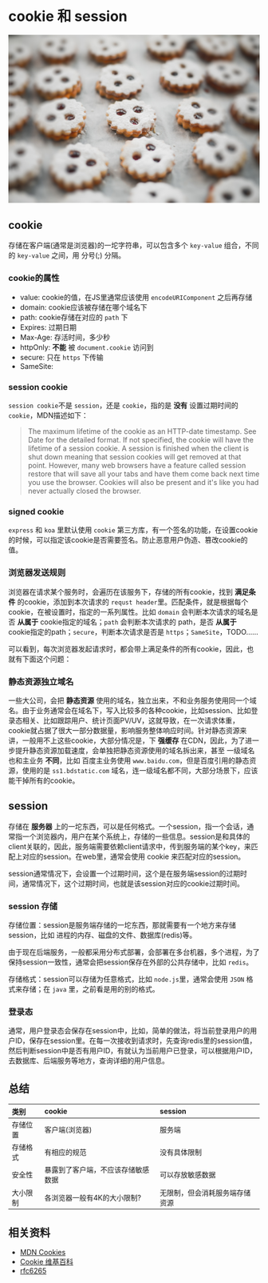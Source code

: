 # cookie 和 session

![cookies](./cookie.jpg)

## cookie

存储在客户端(通常是浏览器)的一坨字符串，可以包含多个 `key-value` 组合，不同的 `key-value` 之间，用 分号(;) 分隔。

### cookie的属性

* value: cookie的值，在JS里通常应该使用 `encodeURIComponent` 之后再存储
* domain: cookie应该被存储在哪个域名下
* path: cookie存储在对应的 `path` 下
* Expires: 过期日期
* Max-Age: 存活时间，多少秒
* httpOnly: **不能** 被 `document.cookie` 访问到
* secure: 只在 `https` 下传输
* SameSite:


### session cookie

`session cookie`不是 `session`，还是 `cookie`，指的是 **没有** 设置过期时间的 `cookie`，MDN描述如下：

>The maximum lifetime of the cookie as an HTTP-date timestamp. See Date for the detailed format. If not specified, the cookie will have the lifetime of a session cookie. A session is finished when the client is shut down meaning that session cookies will get removed at that point. However, many web browsers have a feature called session restore that will save all your tabs and have them come back next time you use the browser. Cookies will also be present and it's like you had never actually closed the browser.


### signed cookie

`express` 和 `koa` 里默认使用 `cookie` 第三方库，有一个签名的功能，在设置cookie的时候，可以指定该cookie是否需要签名。防止恶意用户伪造、篡改cookie的值。

### 浏览器发送规则

浏览器在请求某个服务时，会遍历在该服务下，存储的所有cookie，找到 **满足条件** 的cookie，添加到本次请求的 `requst header`里。匹配条件，就是根据每个cookie，在被设置时，指定的一系列属性。比如 `domain` 会判断本次请求的域名是否 **从属于** cookie指定的域名；`path` 会判断本次请求的 path，是否 **从属于** cookie指定的path；`secure`，判断本次请求是否是 `https`；`SameSite`，TODO……

可以看到，每次浏览器发起请求时，都会带上满足条件的所有cookie，因此，也就有下面这个问题：

### 静态资源独立域名

一些大公司，会把 **静态资源** 使用的域名，独立出来，不和业务服务使用同一个域名。由于业务通常会在域名下，写入比较多的各种cookie，比如session、比如登录态相关、比如跟踪用户、统计页面PV/UV，这就导致，在一次请求体重，cookie就占据了很大一部分数据量，影响服务整体响应时间。针对静态资源来讲，一般用不上这些cookie，大部分情况是，下 **强缓存** 在CDN，因此，为了进一步提升静态资源加载速度，会单独把静态资源使用的域名拆出来，甚至 一级域名 也和主业务 **不同**，比如 百度主业务使用 `www.baidu.com`，但是百度引用的静态资源，使用的是 `ss1.bdstatic.com` 域名，连一级域名都不同，大部分场景下，应该能干掉所有的cookie。


## session

存储在 **服务器** 上的一坨东西，可以是任何格式。一个session，指一个会话，通常指一个浏览器内，用户在某个系统上，存储的一些信息。session是和具体的client关联的，因此，服务端需要依赖client请求中，传到服务端的某个key，来匹配上对应的session。在web里，通常会使用 cookie 来匹配对应的session。

session通常情况下，会设置一个过期时间，这个是在服务端session的过期时间，通常情况下，这个过期时间，也就是该session对应的cookie过期时间。

### session 存储

存储位置：session是服务端存储的一坨东西，那就需要有一个地方来存储session，比如 进程的内存、磁盘的文件、数据库(redis)等。

由于现在后端服务，一般都采用分布式部署，会部署在多台机器，多个进程，为了保持session一致性，通常会把session保存在外部的公共存储中，比如 `redis`。

存储格式：session可以存储为任意格式，比如 `node.js`里，通常会使用 `JSON` 格式来存储；在 `java` 里，之前看是用的别的格式。

### 登录态

通常，用户登录态会保存在session中，比如，简单的做法，将当前登录用户的用户ID，保存在session里。在每一次接收到请求时，先查询redis里的session值，然后判断session中是否有用户ID，有就认为当前用户已登录，可以根据用户ID，去数据库、后端服务等地方，查询详细的用户信息。


## 总结

类别|cookie|session
:--|:--|:--
存储位置|客户端(浏览器)|服务端
存储格式|有相应的规范|没有具体限制
安全性|暴露到了客户端，不应该存储敏感数据|可以存放敏感数据
大小限制|各浏览器一般有4K的大小限制?|无限制，但会消耗服务端存储资源


## 相关资料

* [MDN Cookies](https://developer.mozilla.org/en-US/docs/Web/HTTP/Cookies)
* [Cookie 维基百科](https://zh.wikipedia.org/wiki/Cookie)
* [rfc6265](https://tools.ietf.org/html/rfc6265)
